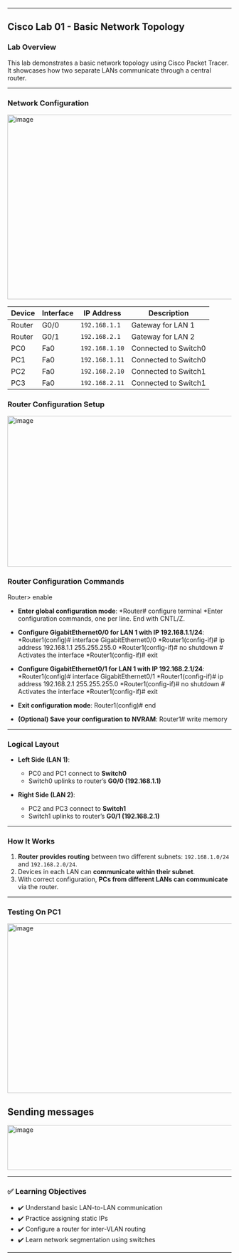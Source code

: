 
---

## Cisco Lab 01 - Basic Network Topology


### Lab Overview

This lab demonstrates a basic network topology using Cisco Packet Tracer. It showcases how two separate LANs communicate through a central router.

---

### Network Configuration
<img width="846" height="415" alt="image" src="https://github.com/user-attachments/assets/9d5a1ec9-7198-4c00-ad3a-2cc497f0ebd1" />

| Device | Interface | IP Address     | Description          |
| ------ | --------- | -------------- | -------------------- |
| Router | G0/0      | `192.168.1.1`  | Gateway for LAN 1    |
| Router | G0/1      | `192.168.2.1`  | Gateway for LAN 2    |
| PC0    | Fa0       | `192.168.1.10` | Connected to Switch0 |
| PC1    | Fa0       | `192.168.1.11` | Connected to Switch0 |
| PC2    | Fa0       | `192.168.2.10` | Connected to Switch1 |
| PC3    | Fa0       | `192.168.2.11` | Connected to Switch1 |

### Router Configuration Setup
<img width="634" height="339" alt="image" src="https://github.com/user-attachments/assets/d1bc9ab4-6b5e-4448-bf41-b698c8d6d2dd" />

### Router Configuration Commands
Router> enable

* **Enter global configuration mode**:
*Router# configure terminal
*Enter configuration commands, one per line. End with CNTL/Z.

* **Configure GigabitEthernet0/0 for LAN 1 with IP 192.168.1.1/24**:
*Router1(config)# interface GigabitEthernet0/0
*Router1(config-if)# ip address 192.168.1.1 255.255.255.0
*Router1(config-if)# no shutdown   # Activates the interface
*Router1(config-if)# exit

* **Configure GigabitEthernet0/1 for LAN 1 with IP 192.168.2.1/24**:
*Router1(config)# interface GigabitEthernet0/1
*Router1(config-if)# ip address 192.168.2.1 255.255.255.0
*Router1(config-if)# no shutdown   # Activates the interface
*Router1(config-if)# exit

* **Exit configuration mode**:
Router1(config)# end

* **(Optional) Save your configuration to NVRAM**:
Router1# write memory

---

### Logical Layout

* **Left Side (LAN 1)**:

  * PC0 and PC1 connect to **Switch0**
  * Switch0 uplinks to router’s **G0/0 (192.168.1.1)**

* **Right Side (LAN 2)**:

  * PC2 and PC3 connect to **Switch1**
  * Switch1 uplinks to router’s **G0/1 (192.168.2.1)**

---

### How It Works

1. **Router provides routing** between two different subnets: `192.168.1.0/24` and `192.168.2.0/24`.
2. Devices in each LAN can **communicate within their subnet**.
3. With correct configuration, **PCs from different LANs can communicate** via the router.

---

### Testing On PC1

<img width="699" height="381" alt="image" src="https://github.com/user-attachments/assets/000f5e9d-663f-4be3-8dee-ee3855eeaa5c" />


## Sending messages
<img width="535" height="101" alt="image" src="https://github.com/user-attachments/assets/349529e6-0b61-469b-b15e-3a0b104fdc54" />



---

### ✅ Learning Objectives

* ✔️ Understand basic LAN-to-LAN communication
* ✔️ Practice assigning static IPs
* ✔️ Configure a router for inter-VLAN routing
* ✔️ Learn network segmentation using switches

---

